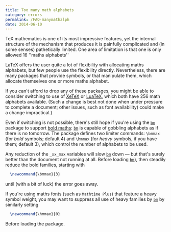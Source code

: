 ```yaml
---
title: Too many math alphabets
category: errors
permalink: /FAQ-manymathalph
date: 2014-06-10
---
```


TeX mathematics is one of its most impressive features, yet the
internal structure of the mechanism that produces it is painfully
complicated and (in some senses) pathetically limited.  One area of
limitation is that one is only allowed 16&nbsp;''maths alphabets''

LaTeX offers the user quite a lot of flexibility with allocating
maths alphabets, but few people use the flexibility directly.
Nevertheless, there are many packages that provide symbols, or that
manipulate them, which allocate themselves one or more maths alphabet.

If you can't afford to drop any of these packages, you might be able
to consider switching to use of [XeTeX](FAQ-xetex) or
[LuaTeX](FAQ-luatex), which both have 256 math alphabets
available.  (Such a change is best not done when under pressure to
complete a document; other issues, such as font availability) could
make a change impractical.)

Even if switching is not possible, there's still hope if you're using
the [`bm`](https://ctan.org/pkg/bm) package to support [bold maths](FAQ-boldgreek):
[`bm`](https://ctan.org/pkg/bm) is capable of gobbling alphabets as if there is no
tomorrow.  The package defines two limiter commands: `\bmmax` (for
_bold_ symbols; default&nbsp;4) and `\hmmax` (for _heavy_
symbols, if you have them; default&nbsp;3), which control the number of
alphabets to be used.

Any reduction of the `_xx_max` variables will slow
[`bm`](https://ctan.org/pkg/bm) down&nbsp;&mdash; but that's surely better than the document not
running at all.
Before loading [`bm`](https://ctan.org/pkg/bm)),  then steadily reduce the bold
families, starting with 
```latex
  \newcommand{\bmmax}{3}
```
until (with a bit of luck) the error goes away.

If  you're using maths fonts (such as
`Mathtime Plus`) that feature a heavy symbol weight,
you may want to suppress all use of heavy families by [`bm`](https://ctan.org/pkg/bm) by
similarly setting
```latex
  \newcommand{\hmmax}{0}
```
Before loading the package.


